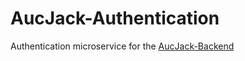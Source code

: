 # AucJack-Authentication
Authentication microservice for the [AucJack-Backend](https://github.com/dikamjit-borah/AucJack-Backend)
